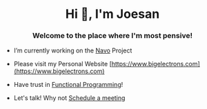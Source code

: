 <h1 align="center">Hi 👋, I'm Joesan</h1>
<h3 align="center">Welcome to the place where I'm most pensive!</h3>

- I’m currently working on the [Navo](https://navo-org.github.io/navo-docs/) Project

- Please visit my Personal Website [https://www.bigelectrons.com](https://www.bigelectrons.com)

- Have trust in [Functional Programming](https://en.wikipedia.org/wiki/Functional_programming)!

- Let's talk! Why not [Schedule a meeting](https://calendly.com/joesandech)
